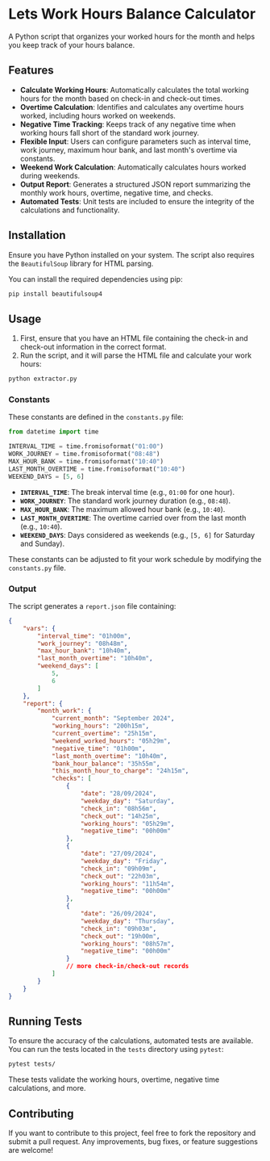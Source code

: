 # Lets Work Hours Balance Calculator

A Python script that organizes your worked hours for the month and helps you keep track of your hours balance.

## Features

- **Calculate Working Hours**: Automatically calculates the total working hours for the month based on check-in and check-out times.
- **Overtime Calculation**: Identifies and calculates any overtime hours worked, including hours worked on weekends.
- **Negative Time Tracking**: Keeps track of any negative time when working hours fall short of the standard work journey.
- **Flexible Input**: Users can configure parameters such as interval time, work journey, maximum hour bank, and last month's overtime via constants.
- **Weekend Work Calculation**: Automatically calculates hours worked during weekends.
- **Output Report**: Generates a structured JSON report summarizing the monthly work hours, overtime, negative time, and checks.
- **Automated Tests**: Unit tests are included to ensure the integrity of the calculations and functionality.

## Installation

Ensure you have Python installed on your system. The script also requires the `BeautifulSoup` library for HTML parsing.

You can install the required dependencies using pip:

```bash
pip install beautifulsoup4
```

## Usage

1. First, ensure that you have an HTML file containing the check-in and check-out information in the correct format.
2. Run the script, and it will parse the HTML file and calculate your work hours:

```bash
python extractor.py
```

### Constants

These constants are defined in the `constants.py` file:

```python
from datetime import time

INTERVAL_TIME = time.fromisoformat("01:00")
WORK_JOURNEY = time.fromisoformat("08:48")
MAX_HOUR_BANK = time.fromisoformat("10:40")
LAST_MONTH_OVERTIME = time.fromisoformat("10:40")
WEEKEND_DAYS = [5, 6]
```

- **`INTERVAL_TIME`**: The break interval time (e.g., `01:00` for one hour).
- **`WORK_JOURNEY`**: The standard work journey duration (e.g., `08:48`).
- **`MAX_HOUR_BANK`**: The maximum allowed hour bank (e.g., `10:40`).
- **`LAST_MONTH_OVERTIME`**: The overtime carried over from the last month (e.g., `10:40`).
- **`WEEKEND_DAYS`**: Days considered as weekends (e.g., `[5, 6]` for Saturday and Sunday).

These constants can be adjusted to fit your work schedule by modifying the `constants.py` file.

### Output

The script generates a `report.json` file containing:

```json
{
    "vars": {
        "interval_time": "01h00m",
        "work_journey": "08h48m",
        "max_hour_bank": "10h40m",
        "last_month_overtime": "10h40m",
        "weekend_days": [
            5,
            6
        ]
    },
    "report": {
        "month_work": {
            "current_month": "September 2024",
            "working_hours": "200h15m",
            "current_overtime": "25h15m",
            "weekend_worked_hours": "05h29m",
            "negative_time": "01h00m",
            "last_month_overtime": "10h40m",
            "bank_hour_balance": "35h55m",
            "this_month_hour_to_charge": "24h15m",
            "checks": [
                {
                    "date": "28/09/2024",
                    "weekday_day": "Saturday",
                    "check_in": "08h56m",
                    "check_out": "14h25m",
                    "working_hours": "05h29m",
                    "negative_time": "00h00m"
                },
                {
                    "date": "27/09/2024",
                    "weekday_day": "Friday",
                    "check_in": "09h09m",
                    "check_out": "22h03m",
                    "working_hours": "11h54m",
                    "negative_time": "00h00m"
                },
                {
                    "date": "26/09/2024",
                    "weekday_day": "Thursday",
                    "check_in": "09h03m",
                    "check_out": "19h00m",
                    "working_hours": "08h57m",
                    "negative_time": "00h00m"
                }
                // more check-in/check-out records
            ]
        }
    }
}
```

## Running Tests

To ensure the accuracy of the calculations, automated tests are available. You can run the tests located in the `tests` directory using `pytest`:

```bash
pytest tests/
```

These tests validate the working hours, overtime, negative time calculations, and more.

## Contributing

If you want to contribute to this project, feel free to fork the repository and submit a pull request. Any improvements, bug fixes, or feature suggestions are welcome!
